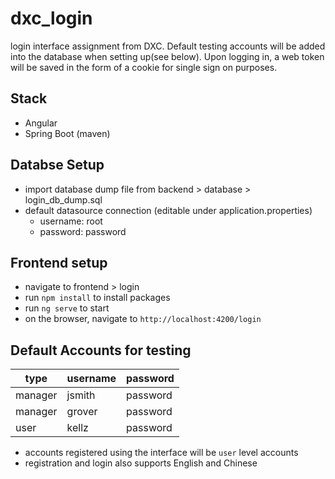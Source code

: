 # dxc_login
login interface assignment from DXC. Default testing accounts will be added into the database when setting up(see below). Upon logging in, a web token will be saved in the form of a cookie for single sign on purposes. 

## Stack
- Angular
- Spring Boot (maven)
  
## Databse Setup
- import database dump file from backend > database > login_db_dump.sql
- default datasource connection (editable under application.properties)
  - username: root
  - password: password

## Frontend setup
- navigate to frontend > login
- run ```npm install``` to install packages
- run ```ng serve``` to start
- on the browser, navigate to ```http://localhost:4200/login``` 

## Default Accounts for testing
|type    |username  |password  |
|--------|----------|----------|
|manager |jsmith    |password  |
|manager |grover    |password  |
|user    |kellz     |password  |
- accounts registered using the interface will be ```user``` level accounts
- registration and login also supports English and Chinese
